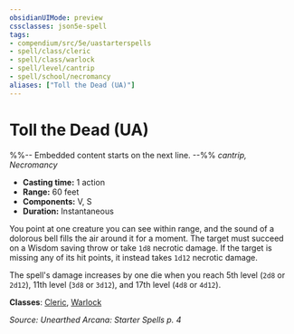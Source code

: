 ```yaml
---
obsidianUIMode: preview
cssclasses: json5e-spell
tags:
- compendium/src/5e/uastarterspells
- spell/class/cleric
- spell/class/warlock
- spell/level/cantrip
- spell/school/necromancy
aliases: ["Toll the Dead (UA)"]
---
```

# Toll the Dead (UA)
%%-- Embedded content starts on the next line. --%%
*cantrip, Necromancy*  

- **Casting time:** 1 action
- **Range:** 60 feet
- **Components:** V, S
- **Duration:** Instantaneous

You point at one creature you can see within range, and the sound of a dolorous bell fills the air around it for a moment. The target must succeed on a Wisdom saving throw or take `1d8` necrotic damage. If the target is missing any of its hit points, it instead takes `1d12` necrotic damage.

The spell's damage increases by one die when you reach 5th level (`2d8` or `2d12`), 11th level (`3d8` or `3d12`), and 17th level (`4d8` or `4d12`).

**Classes**: [Cleric](/Systems/5e/classes/cleric.md), [Warlock](/Systems/5e/classes/warlock.md)

*Source: Unearthed Arcana: Starter Spells p. 4*